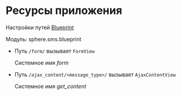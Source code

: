 Ресурсы приложения
===================
Настройки путей [Blueprint](http://flask-russian-docs.readthedocs.io/ru/latest/blueprints.html "Русскоязычная документация по Flask Blueprint")


Модуль:
    sphere.sms.blueprint

* Путь `/form/` вызывает `FormView`

  Системное имя _form_

* Путь `/ajax_content/<message_type>/` вызывает `AjaxContentView`

  Системное имя _get_content_

